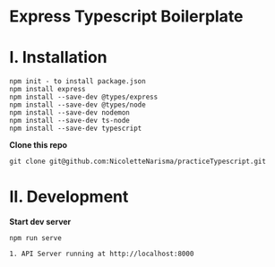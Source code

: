 # Express Typescript Boilerplate

# I. Installation

```
npm init - to install package.json
npm install express
npm install --save-dev @types/express
npm install --save-dev @types/node
npm install --save-dev nodemon
npm install --save-dev ts-node
npm install --save-dev typescript

```

**Clone this repo**
```
git clone git@github.com:NicoletteNarisma/practiceTypescript.git
```

# II. Development

**Start dev server**
```
npm run serve

1. API Server running at http://localhost:8000
```
